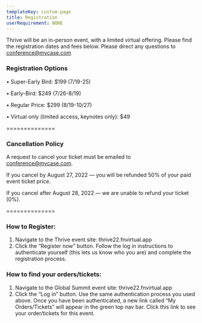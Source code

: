 ```yaml
---
templateKey: custom-page
title: Registration
userRequirement: NONE
---
```

Thrive will be an in-person event, with a limited virtual offering. Please find the registration dates and fees below. Please direct any questions to conference@mycase.com

### **Registration Options**

• Super-Early Bird: $199 (7/19-25)

• Early-Bird: $249 (7/26-8/19)

• Regular Price: $299 (8/19-10/27)

• Virtual only (limited access, keynotes only): $49

\==============

### **Cancellation Policy**

A request to cancel your ticket must be emailed to conference@mycase.com. 

If you cancel by August 27, 2022 — you will be refunded 50% of your paid event ticket price. 

If you cancel after August 28, 2022 — we are unable to refund your ticket (0%). 

\==============

### **How to Register:**

1. Navigate to the Thrive event site: thrive22.fnvirtual.app 
2. Click the “Register now” button. Follow the log in instructions to authenticate yourself (this lets us know who you are) and complete the registration process. 

### **How to find your orders/tickets:**

1. Navigate to the Global Summit event site: thrive22.fnvirtual.app 
2. Click the “Log in” button. Use the same authentication process you used above. Once you have been authenticated, a new link called “My Orders/Tickets” will appear in the green top nav bar. Click this link to see your order/tickets for this event.